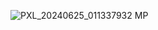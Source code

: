 ![PXL_20240625_011337932 MP](https://github.com/ClanHost/Waveshare_Climate_Control/assets/38305756/55d7d72e-f7f3-4d24-8011-0d901a670ed0)
